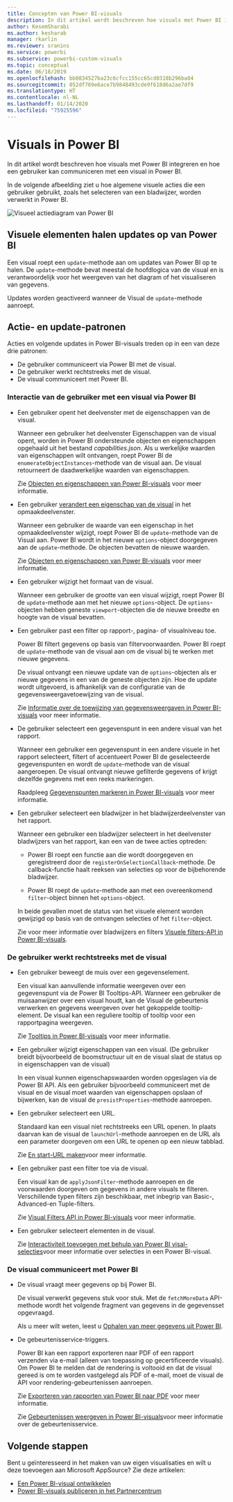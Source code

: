 ```yaml
---
title: Concepten van Power BI-visuals
description: In dit artikel wordt beschreven hoe visuals met Power BI integreren en hoe een gebruiker kan communiceren met een visual in Power BI.
author: KesemSharabi
ms.author: kesharab
manager: rkarlin
ms.reviewer: sranins
ms.service: powerbi
ms.subservice: powerbi-custom-visuals
ms.topic: conceptual
ms.date: 06/18/2019
ms.openlocfilehash: bb0834527ba23c6cfcc155cc65cd0318b296ba84
ms.sourcegitcommit: 052df769e6ace7b9848493cde9f618d6a2ae7df9
ms.translationtype: HT
ms.contentlocale: nl-NL
ms.lasthandoff: 01/14/2020
ms.locfileid: "75925596"
---
```

# <a name="visuals-in-power-bi"></a>Visuals in Power BI

In dit artikel wordt beschreven hoe visuals met Power BI integreren en hoe een gebruiker kan communiceren met een visual in Power BI. 

In de volgende afbeelding ziet u hoe algemene visuele acties die een gebruiker gebruikt, zoals het selecteren van een bladwijzer, worden verwerkt in Power BI.

![Visueel actiediagram van Power BI](./media/visual-concept.svg)

## <a name="visuals-get-updates-from-power-bi"></a>Visuele elementen halen updates op van Power BI

Een visual roept een `update`-methode aan om updates van Power BI op te halen. De `update`-methode bevat meestal de hoofdlogica van de visual en is verantwoordelijk voor het weergeven van het diagram of het visualiseren van gegevens.

Updates worden geactiveerd wanneer de Visual de `update`-methode aanroept.

## <a name="action-and-update-patterns"></a>Actie- en update-patronen

Acties en volgende updates in Power BI-visuals treden op in een van deze drie patronen:

* De gebruiker communiceert via Power BI met de visual.
* De gebruiker werkt rechtstreeks met de visual.
* De visual communiceert met Power BI.

### <a name="user-interacts-with-a-visual-through-power-bi"></a>Interactie van de gebruiker met een visual via Power BI

* Een gebruiker opent het deelvenster met de eigenschappen van de visual.

    Wanneer een gebruiker het deelvenster Eigenschappen van de visual opent, worden in Power BI ondersteunde objecten en eigenschappen opgehaald uit het bestand *capabilities.json*. Als u werkelijke waarden van eigenschappen wilt ontvangen, roept Power BI de `enumerateObjectInstances`-methode van de visual aan. De visual retourneert de daadwerkelijke waarden van eigenschappen.

    Zie [Objecten en eigenschappen van Power BI-visuals](capabilities.md) voor meer informatie.

* Een gebruiker [verandert een eigenschap van de visual](../../visuals/power-bi-visualization-customize-title-background-and-legend.md) in het opmaakdeelvenster.

    Wanneer een gebruiker de waarde van een eigenschap in het opmaakdeelvenster wijzigt, roept Power BI de `update`-methode van de Visual aan. Power BI wordt in het nieuwe `options`-object doorgegeven aan de `update`-methode. De objecten bevatten de nieuwe waarden.

    Zie [Objecten en eigenschappen van Power BI-visuals](objects-properties.md) voor meer informatie.

* Een gebruiker wijzigt het formaat van de visual.

    Wanneer een gebruiker de grootte van een visual wijzigt, roept Power BI de `update`-methode aan met het nieuwe `options`-object. De `options`-objecten hebben geneste `viewport`-objecten die de nieuwe breedte en hoogte van de visual bevatten.

* Een gebruiker past een filter op rapport-, pagina- of visualniveau toe.

    Power BI filtert gegevens op basis van filtervoorwaarden. Power BI roept de `update`-methode van de visual aan om de visual bij te werken met nieuwe gegevens.

    De visual ontvangt een nieuwe update van de `options`-objecten als er nieuwe gegevens in een van de geneste objecten zijn. Hoe de update wordt uitgevoerd, is afhankelijk van de configuratie van de gegevensweergavetoewijzing van de visual.

    Zie [Informatie over de toewijzing van gegevensweergaven in Power BI-visuals](dataview-mappings.md) voor meer informatie.

* De gebruiker selecteert een gegevenspunt in een andere visual van het rapport.

    Wanneer een gebruiker een gegevenspunt in een andere visuele in het rapport selecteert, filtert of accentueert Power BI de geselecteerde gegevenspunten en wordt de `update`-methode van de visual aangeroepen. De visual ontvangt nieuwe gefilterde gegevens of krijgt dezelfde gegevens met een reeks markeringen.

    Raadpleeg [Gegevenspunten markeren in Power BI-visuals](highlight.md) voor meer informatie.

* Een gebruiker selecteert een bladwijzer in het bladwijzerdeelvenster van het rapport.

    Wanneer een gebruiker een bladwijzer selecteert in het deelvenster bladwijzers van het rapport, kan een van de twee acties optreden:

    * Power BI roept een functie aan die wordt doorgegeven en geregistreerd door de `registerOnSelectionCallback`-methode. De callback-functie haalt reeksen van selecties op voor de bijbehorende bladwijzer.

    * Power BI roept de `update`-methode aan met een overeenkomend `filter`-object binnen het `options`-object.

    In beide gevallen moet de status van het visuele element worden gewijzigd op basis van de ontvangen selecties of het `filter`-object.

    Zie voor meer informatie over bladwijzers en filters [Visuele filters-API in Power BI-visuals](filter-api.md).

### <a name="user-interacts-with-the-visual-directly"></a>De gebruiker werkt rechtstreeks met de visual

* Een gebruiker beweegt de muis over een gegevenselement.

    Een visual kan aanvullende informatie weergeven over een gegevenspunt via de Power BI Tooltips-API. Wanneer een gebruiker de muisaanwijzer over een visual houdt, kan de Visual de gebeurtenis verwerken en gegevens weergeven over het gekoppelde tooltip-element. De visual kan een reguliere tooltip of tooltip voor een rapportpagina weergeven.

    Zie [Tooltips in Power BI-visuals](add-tooltips.md) voor meer informatie.

* Een gebruiker wijzigt eigenschappen van een visual. (De gebruiker breidt bijvoorbeeld de boomstructuur uit en de visual slaat de status op in eigenschappen van de visual)

    In een visual kunnen eigenschapswaarden worden opgeslagen via de Power BI API. Als een gebruiker bijvoorbeeld communiceert met de visual en de visual moet waarden van eigenschappen opslaan of bijwerken, kan de visual de `presistProperties`-methode aanroepen.

* Een gebruiker selecteert een URL.

    Standaard kan een visual niet rechtstreeks een URL openen. In plaats daarvan kan de visual de `launchUrl`-methode aanroepen en de URL als een parameter doorgeven om een URL te openen op een nieuw tabblad.

    Zie [En start-URL maken](launch-url.md)voor meer informatie.

* Een gebruiker past een filter toe via de visual.

    Een visual kan de `applyJsonFilter`-methode aanroepen en de voorwaarden doorgeven om gegevens in andere visuals te filteren. Verschillende typen filters zijn beschikbaar, met inbegrip van Basic-, Advanced-en Tuple-filters.

    Zie [Visual Filters API in Power BI-visuals](filter-api.md) voor meer informatie.

* Een gebruiker selecteert elementen in de visual.

    Zie [Interactiviteit toevoegen met behulp van Power BI visal-selecties](selection-api.md)voor meer informatie over selecties in een Power BI-visual.

### <a name="visual-interacts-with-power-bi"></a>De visual communiceert met Power BI

* De visual vraagt meer gegevens op bij Power BI.

    De visual verwerkt gegevens stuk voor stuk. Met de `fetchMoreData` API-methode wordt het volgende fragment van gegevens in de gegevensset opgevraagd.

    Als u meer wilt weten, leest u [Ophalen van meer gegevens uit Power BI](fetch-more-data.md).

* De gebeurtenisservice-triggers.

    Power BI kan een rapport exporteren naar PDF of een rapport verzenden via e-mail (alleen van toepassing op gecertificeerde visuals). Om Power BI te melden dat de rendering is voltooid en dat de visual gereed is om te worden vastgelegd als PDF of e-mail, moet de visual de API voor rendering-gebeurtenissen aanroepen.

    Zie [Exporteren van rapporten van Power BI naar PDF](../../consumer/end-user-pdf.md) voor meer informatie.

    Zie [Gebeurtenissen weergeven in Power BI-visuals](event-service.md)voor meer informatie over de gebeurtenisservice.

## <a name="next-steps"></a>Volgende stappen

Bent u geïnteresseerd in het maken van uw eigen visualisaties en wilt u deze toevoegen aan Microsoft AppSource? Zie deze artikelen:

* [Een Power BI-visual ontwikkelen](./custom-visual-develop-tutorial.md)
* [Power BI-visuals publiceren in het Partnercentrum](../office-store.md)
